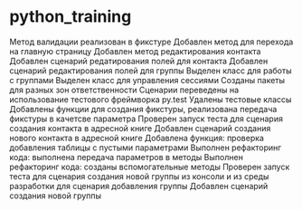 # python_training
Метод валидации реализован в фикстуре
Добавлен метод для перехода на главную страницу
Добавлен метод редактирования контакта
Добавлен сценарий редатирования полей для контакта
Добавлен сценарий редактирования полей для группы
Выделен класс для работы с группами
Выделен класс для управления сессиями
Созданы пакеты для разных зон ответственности
Сценарии переведены на использование тестового фреймворка py.test
Удалены тестовые классы
Добавлены функции для создания фикстуры, реализована передача фикстуры в качетсве параметра
Проверен запуск теста для сценария создания контакта в адресной книге
Добавлен сценарий создания нового контакта в адресной книге
Добавлена функция: проверка добавления таблицы с пустыми параметрами
Выполнен рефакторинг кода: выполнена передача параметров в методы
Выполнен рефакторинг кода: созданы вспомогательные методы
Проверен запуск теста для сценария создания новой группы из консоли и из среды разработки для сценария добавления группы
Добавлен сценарий создания новой группы